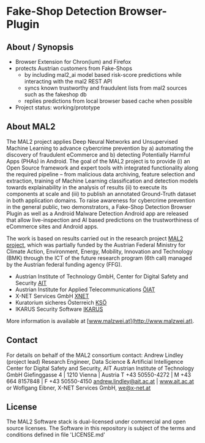 # Fake-Shop Detection Browser-Plugin

## About / Synopsis

* Browser Extension for Chron(ium) and Firefox
* protects Austrian customers from Fake-Shops
  * by including mal2_ai model based risk-score predictions while interacting with the mal2 REST API
  * syncs known trustworthy and fraudulent lists from mal2 sources such as the fakeshop db 
  * replies predictions from local browser based cache when possible 
* Project status: working/prototype

## About MAL2
The MAL2 project applies Deep Neural Networks and Unsupervised Machine Learning to advance cybercrime prevention by a) automating the discovery of fraudulent eCommerce and b) detecting Potentially Harmful Apps (PHAs) in Android.
The goal of the MAL2 project is to provide (i) an Open Source framework and expert tools with integrated functionality along the required pipeline – from malicious data archiving, feature selection and extraction, training of Machine Learning classification and detection models towards explainability in the analysis of results (ii) to execute its components at scale and (iii) to publish an annotated Ground-Truth dataset in both application domains. To raise awareness for cybercrime prevention in the general public, two demonstrators, a Fake-Shop Detection Browser Plugin as well as a Android Malware Detection Android app are released that allow live-inspection and AI based predictions on the trustworthiness of eCommerce sites and Android apps.

The work is based on results carried out in the research project [MAL2 project](https://projekte.ffg.at/projekt/3044975), which was partially funded by the Austrian Federal Ministry for Climate Action, Environment, Energy, Mobility, Innovation and Technology (BMK) through the ICT of the future research program (6th call) managed by the Austrian federal funding agency (FFG).
* Austrian Institute of Technology GmbH, Center for Digital Safety and Security [AIT](https://www.ait.ac.at/)
* Austrian Institute for Applied Telecommunications [ÖIAT](https://www.oiat.at)
* X-NET Services GmbH [XNET](https://x-net.at/de/)
* Kuratorium sicheres Österreich [KSÖ](https://kuratorium-sicheres-oesterreich.at/)
* IKARUS Security Software [IKARUS](https://www.ikarussecurity.com/)

More information is available at [www.malzwei.at](http://www.malzwei.at).

## Contact
For details on behalf of the MAL2 consortium contact: 
Andrew Lindley (project lead)
Research Engineer, Data Science & Artificial Intelligence
Center for Digital Safety and Security, AIT Austrian Institute of Technology GmbH
Giefinggasse 4 | 1210 Vienna | Austria
T +43 50550-4272 | M +43 664 8157848 | F +43 50550-4150
andrew.lindley@ait.ac.at | www.ait.ac.at
or
Woflgang Eibner, X-NET Services GmbH, we@x-net.at

## License
The MAL2 Software stack is dual-licensed under commercial and open source licenses. 
The Software in this repository is subject of the terms and conditions defined in file 'LICENSE.md'
